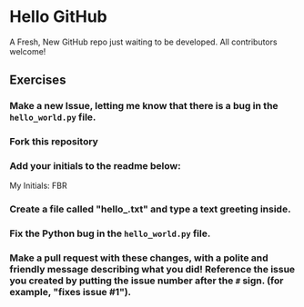# Hello GitHub

A Fresh, New GitHub repo just waiting to be developed.  All contributors welcome!

## Exercises

### Make a new Issue, letting me know that there is a bug in the `hello_world.py` file.

### Fork this repository

### Add your initials to the readme below:

My Initials:  FBR


### Create a file called "hello_<yourname>.txt"  and type a text greeting inside.
  
  
### Fix the Python bug in the `hello_world.py` file.
  
  
### Make a pull request with these changes, with a polite and friendly message describing what you did!  Reference the issue you created by putting the issue number after the `#` sign.  (for example, "fixes issue #1").  
  
  


